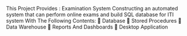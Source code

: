 This Project Provides :
Examination System
Constructing an automated system that can perform
online exams and build SQL database for ITI system
With The Following Contents:
 Database
 Stored Procedures
 Data Warehouse
 Reports And Dashboards
 Desktop Application
